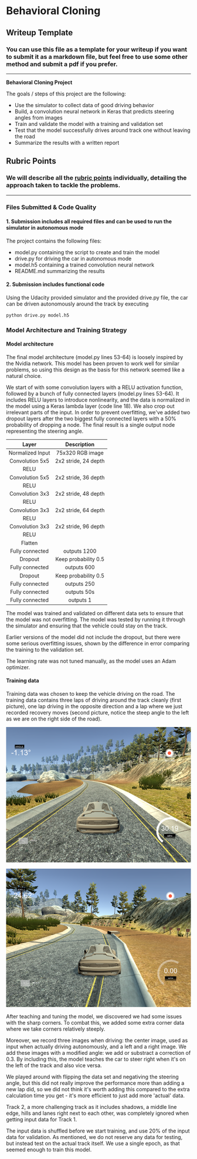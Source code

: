 # **Behavioral Cloning** 

## Writeup Template

### You can use this file as a template for your writeup if you want to submit it as a markdown file, but feel free to use some other method and submit a pdf if you prefer.

---

**Behavioral Cloning Project**

The goals / steps of this project are the following:
* Use the simulator to collect data of good driving behavior
* Build, a convolution neural network in Keras that predicts steering angles from images
* Train and validate the model with a training and validation set
* Test that the model successfully drives around track one without leaving the road
* Summarize the results with a written report


[//]: #  (Image References)

[image1]: ./examples/centerlanedriving.png "Center Lane Driving"
[image2]: ./examples/recoverydriving.png "Recovery Driving"

##  Rubric Points
### We will describe all the [rubric points](https://review.udacity.com/#!/rubrics/432/view) individually, detailing the approach taken to tackle the problems.

---
### Files Submitted & Code Quality

#### 1. Submission includes all required files and can be used to run the simulator in autonomous mode

The project contains the following files:
* model.py containing the script to create and train the model
* drive.py for driving the car in autonomous mode
* model.h5 containing a trained convolution neural network 
* README.md summarizing the results

#### 2. Submission includes functional code
Using the Udacity provided simulator and the provided drive.py file, the car can be driven autonomously around the track by executing 
```
python drive.py model.h5
```

### Model Architecture and Training Strategy

#### Model architecture

The final model architecture (model.py lines 53-64) is loosely inspired by the Nvidia network. This model has been proven to work well for similar problems, so using this design as the basis for this network seemed like a natural choice.

We start of with some convolution layers with a RELU activation function, followed by a bunch of fully connected layers (model.py lines 53-64). It includes RELU layers to introduce nonlinearity, and the data is normalized in the model using a Keras lambda layer (code line 18). We also crop out irrelevant parts of the input. In order to prevent overfitting, we've added two dropout layers after the two biggest fully connected layers with a 50% probability of dropping a node. The final result is a single output node representing the steering angle.

| Layer         		|     Description	        					| 
|:---------------------:|:---------------------------------------------:| 
| Normalized Input      | 75x320 RGB image   							| 
| Convolution 5x5     	| 2x2 stride, 24 depth 						 	|
| RELU					|												| 
| Convolution 5x5     	| 2x2 stride, 36 depth 						 	|
| RELU					|												| 
| Convolution 3x3     	| 2x2 stride, 48 depth 						 	|
| RELU					|												| 
| Convolution 3x3     	| 2x2 stride, 64 depth 						 	|
| RELU					|												| 
| Convolution 3x3     	| 2x2 stride, 96 depth 						 	|
| RELU					|												|
| Flatten				|												|
| Fully connected		| outputs 1200									|
| Dropout				| Keep probability 0.5							|
| Fully connected		| outputs 600									|
| Dropout				| Keep probability 0.5							|
| Fully connected		| outputs 250									|
| Fully connected		| outputs 50s									|
| Fully connected		| outputs 1										|

The model was trained and validated on different data sets to ensure that the model was not overfitting. The model was tested by running it through the simulator and ensuring that the vehicle could stay on the track.

Earlier versions of the model did not include the dropout, but there were some serious overfitting issues, shown by the difference in error comparing the training to the validation set. 

The learning rate was not tuned manually, as the model uses an Adam optimizer.

#### Training data

Training data was chosen to keep the vehicle driving on the road. The training data contains three laps of driving around the track cleanly (first picture), one lap driving in the opposite direction and a lap where we just recorded recovery moves (second picture, notice the steep angle to the left as we are on the right side of the road).

![Center Lane Driving][image1]

![Recovery Driving][image2]

After teaching and tuning the model, we discovered we had some issues with the sharp corners. To combat this, we added some extra corner data where we take corners relatively steeply.

Moreover, we record three images when driving: the center image, used as input when actually driving autonomously, and a left and a right image. We add these images with a modified angle: we add or substract a correction of 0.3. By including this, the model teaches the car to steer right when it's on the left of the track and also vice versa.

We played around with flipping the data set and negativing the steering angle, but this did not really improve the performance more than adding a new lap did, so we did not think it's worth adding this compared to the extra calculation time you get - it's more efficient to just add more 'actual' data.

Track 2, a more challenging track as it includes shadows, a middle line edge, hills and lanes right next to each other, was completely ignored when getting input data for Track 1.

The input data is shuffled before we start training, and use 20% of the input data for validation. As mentioned, we do not reserve any data for testing, but instead test on the actual track itself. We use a single epoch, as that seemed enough to train this model.

